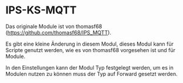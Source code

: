 # IPS-KS-MQTT
Das originale Module ist von thomasf68 (https://github.com/thomasf68/IPS_MQTT).

Es gibt eine kleine Änderung in diesem Modul, dieses Modul kann für Scripte genutzt werden, wie es von thomasf68 vorgesehen ist und für Module.

In den Einstellungen kann der Modul Typ festgelegt werden, um es in Modulen nutzen zu können muss der Typ auf Forward gesetzt werden.